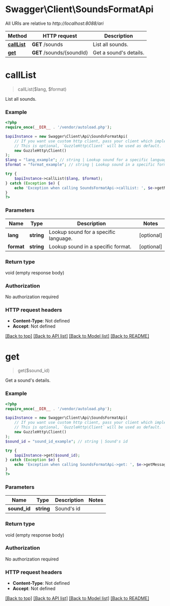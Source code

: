 # Swagger\Client\SoundsFormatApi

All URIs are relative to *http://localhost:8088/ari*

Method | HTTP request | Description
------------- | ------------- | -------------
[**callList**](SoundsFormatApi.md#callList) | **GET** /sounds | List all sounds.
[**get**](SoundsFormatApi.md#get) | **GET** /sounds/{soundId} | Get a sound&#39;s details.


# **callList**
> callList($lang, $format)

List all sounds.

### Example
```php
<?php
require_once(__DIR__ . '/vendor/autoload.php');

$apiInstance = new Swagger\Client\Api\SoundsFormatApi(
    // If you want use custom http client, pass your client which implements `GuzzleHttp\ClientInterface`.
    // This is optional, `GuzzleHttp\Client` will be used as default.
    new GuzzleHttp\Client()
);
$lang = "lang_example"; // string | Lookup sound for a specific language.
$format = "format_example"; // string | Lookup sound in a specific format.

try {
    $apiInstance->callList($lang, $format);
} catch (Exception $e) {
    echo 'Exception when calling SoundsFormatApi->callList: ', $e->getMessage(), PHP_EOL;
}
?>
```

### Parameters

Name | Type | Description  | Notes
------------- | ------------- | ------------- | -------------
 **lang** | **string**| Lookup sound for a specific language. | [optional]
 **format** | **string**| Lookup sound in a specific format. | [optional]

### Return type

void (empty response body)

### Authorization

No authorization required

### HTTP request headers

 - **Content-Type**: Not defined
 - **Accept**: Not defined

[[Back to top]](#) [[Back to API list]](../../README.md#documentation-for-api-endpoints) [[Back to Model list]](../../README.md#documentation-for-models) [[Back to README]](../../README.md)

# **get**
> get($sound_id)

Get a sound's details.

### Example
```php
<?php
require_once(__DIR__ . '/vendor/autoload.php');

$apiInstance = new Swagger\Client\Api\SoundsFormatApi(
    // If you want use custom http client, pass your client which implements `GuzzleHttp\ClientInterface`.
    // This is optional, `GuzzleHttp\Client` will be used as default.
    new GuzzleHttp\Client()
);
$sound_id = "sound_id_example"; // string | Sound's id

try {
    $apiInstance->get($sound_id);
} catch (Exception $e) {
    echo 'Exception when calling SoundsFormatApi->get: ', $e->getMessage(), PHP_EOL;
}
?>
```

### Parameters

Name | Type | Description  | Notes
------------- | ------------- | ------------- | -------------
 **sound_id** | **string**| Sound&#39;s id |

### Return type

void (empty response body)

### Authorization

No authorization required

### HTTP request headers

 - **Content-Type**: Not defined
 - **Accept**: Not defined

[[Back to top]](#) [[Back to API list]](../../README.md#documentation-for-api-endpoints) [[Back to Model list]](../../README.md#documentation-for-models) [[Back to README]](../../README.md)

